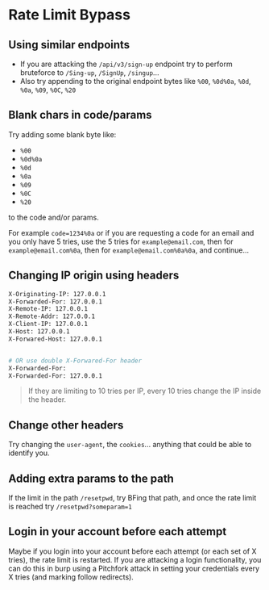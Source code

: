# Rate Limit Bypass
## Using similar endpoints
* If you are attacking the `/api/v3/sign-up` endpoint try to perform bruteforce to `/Sing-up`, `/SignUp`, `/singup`...
* Also try appending to the original endpoint bytes like `%00`, `%0d%0a`, `%0d`, `%0a`, `%09`, `%0C`, `%20`

## Blank chars in code/params
Try adding some blank byte like:
* `%00`
* `%0d%0a`
* `%0d`
* `%0a`
* `%09`
* `%0C`
* `%20`

to the code and/or params.

For example `code=1234%0a` or if you are requesting a code for an email and you only have 5 tries, use the 5 tries for `example@email.com`, then for `example@email.com%0a`, then for `example@email.com%0a%0a`, and continue...

## Changing IP origin using headers
```bash
X-Originating-IP: 127.0.0.1
X-Forwarded-For: 127.0.0.1
X-Remote-IP: 127.0.0.1
X-Remote-Addr: 127.0.0.1
X-Client-IP: 127.0.0.1
X-Host: 127.0.0.1
X-Forwared-Host: 127.0.0.1


# OR use double X-Forwared-For header
X-Forwarded-For:
X-Forwarded-For: 127.0.0.1
```
> If they are limiting to 10 tries per IP, every 10 tries change the IP inside the header.

## Change other headers
Try changing the `user-agent`, the `cookies`... anything that could be able to identify you.

## Adding extra params to the path
If the limit in the path `/resetpwd`, try BFing that path, and once the rate limit is reached try `/resetpwd?someparam=1`

## Login in your account before each attempt
Maybe if you login into your account before each attempt (or each set of X tries), the rate limit is restarted. If you are attacking a login functionality, you can do this in burp using a Pitchfork attack in setting your credentials every X tries (and marking follow redirects).





























































































